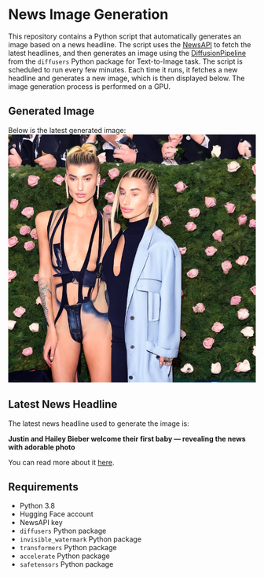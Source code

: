 # News Image Generation
This repository contains a Python script that automatically generates an image based on a news headline. The script uses the [NewsAPI](https://newsapi.org/) to fetch the latest headlines, and then generates an image using the [DiffusionPipeline](https://github.com/huggingface/diffusers) from the `diffusers` Python package for Text-to-Image task.
The script is scheduled to run every few minutes. Each time it runs, it fetches a new headline and generates a new image, which is then displayed below. The image generation process is performed on a GPU.

## Generated Image
Below is the latest generated image:
![Generated Image](image.png)

## Latest News Headline
The latest news headline used to generate the image is:

**Justin and Hailey Bieber welcome their first baby — revealing the news with adorable photo**

You can read more about it [here](https://news.google.com/rss/articles/CBMipgFBVV95cUxQcXFkX09aRG9OMTNwVUpjaHNlcGhwRVJZc2JWWVFmWmdEamtsN2h4U3ZzZ2hZaUx4bk1neUZHNE8zYzlTc0tkbHh0U0p3WWNrSDI3ZlFmTVVzQzc5SERrZlVNbDVvSDZBOXNVS3RWOWlrYUhXTFM3RUtNQWM0M3hvS2tOQUZZY0gxVE5aU1ZNYjdxd3BWVVExYzZ4c1AtU2J5aU0xZG9B?oc=5).

## Requirements
- Python 3.8
- Hugging Face account
- NewsAPI key
- `diffusers` Python package
- `invisible_watermark` Python package
- `transformers` Python package
- `accelerate` Python package
- `safetensors` Python package
